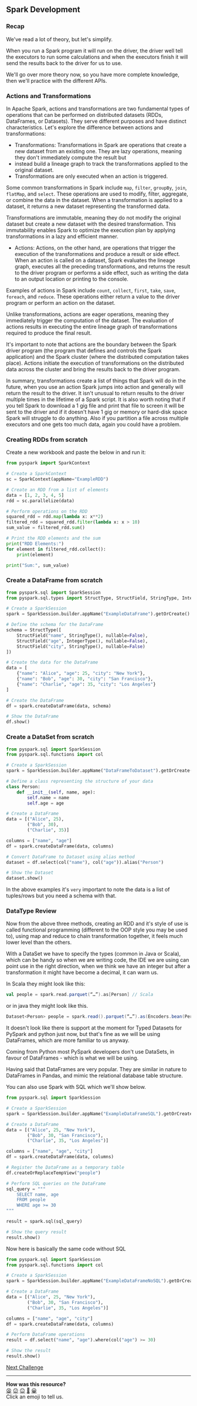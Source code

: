 ## Spark Development

### Recap

We've read a lot of theory, but let's simplify.

When you run a Spark program it will run on the driver, the driver well tell the executors
to run some calculations and when the executors finish it will send the results back 
to the driver for us to use.

We'll go over more theory now, so you have more complete knowledge, then we'll practice
with the different APIs.

### Actions and Transformations

In Apache Spark, actions and transformations are two fundamental types of operations 
that can be performed on distributed datasets (RDDs, DataFrames, or Datasets). 
They serve different purposes and have distinct characteristics. Let's explore 
the difference between actions and transformations:

- Transformations:
Transformations in Spark are operations that create a new dataset from an existing one.
They are lazy operations, meaning they don't immediately compute the result but 
- instead build a lineage graph to track the transformations applied to the original dataset.
- Transformations are only executed when an action is triggered.

Some common transformations in Spark include `map`, `filter`, `groupBy`, `join`, 
`flatMap`, and `select`. These operations are used to modify, filter, aggregate, 
or combine the data in the dataset. When a transformation is applied to a dataset, 
it returns a new dataset representing the transformed data.

Transformations are immutable, meaning they do not modify the original dataset but
create a new dataset with the desired transformation. This immutability enables Spark
to optimize the execution plan by applying transformations in a lazy and efficient manner.

- Actions:
Actions, on the other hand, are operations that trigger the execution of the transformations
and produce a result or side effect. When an action is called on a dataset, Spark evaluates 
the lineage graph, executes all the preceding transformations, and returns the result to the 
driver program or performs a side effect, such as writing the data to an output location or printing to the console.

Examples of actions in Spark include `count`, `collect`, `first`, `take`, `save`, 
`foreach`, and `reduce`. These operations either return a value to the driver program or
perform an action on the dataset.

Unlike transformations, actions are eager operations, meaning they immediately trigger the 
computation of the dataset. The evaluation of actions results in executing the entire lineage 
graph of transformations required to produce the final result.

It's important to note that actions are the boundary between the Spark driver program 
(the program that defines and controls the Spark application) and the Spark cluster
(where the distributed computation takes place). Actions initiate the execution of transformations 
on the distributed data across the cluster and bring the results back to the driver program.

In summary, transformations create a list of things that Spark will do in the future, when you
use an action Spark jumps into action and generally will return the result to the driver. It
isn't unusual to return results to the driver multiple times in the lifetime of a Spark
script.
It is also worth noting that if you tell Spark to download a 1 gig file and print that file
to screen it will be sent to the driver and if it doesn't have 1 gig or memory or hard-disk 
space Spark will struggle to do anything. Also if you partition a file across multiple executors
and one gets too much data, again you could have a problem.

### Creating RDDs from scratch

Create a new workbook and paste the below in and run it:
```python
from pyspark import SparkContext

# Create a SparkContext
sc = SparkContext(appName="ExampleRDD")

# Create an RDD from a list of elements
data = [1, 2, 3, 4, 5]
rdd = sc.parallelize(data)

# Perform operations on the RDD
squared_rdd = rdd.map(lambda x: x**2)
filtered_rdd = squared_rdd.filter(lambda x: x > 10)
sum_value = filtered_rdd.sum()

# Print the RDD elements and the sum
print("RDD Elements:")
for element in filtered_rdd.collect():
    print(element)

print("Sum:", sum_value)

```

### Create a DataFrame from scratch

```python
from pyspark.sql import SparkSession
from pyspark.sql.types import StructType, StructField, StringType, IntegerType

# Create a SparkSession
spark = SparkSession.builder.appName("ExampleDataFrame").getOrCreate()

# Define the schema for the DataFrame
schema = StructType([
    StructField("name", StringType(), nullable=False),
    StructField("age", IntegerType(), nullable=False),
    StructField("city", StringType(), nullable=False)
])

# Create the data for the DataFrame
data = [
    {"name": "Alice", "age": 25, "city": "New York"},
    {"name": "Bob", "age": 30, "city": "San Francisco"},
    {"name": "Charlie", "age": 35, "city": "Los Angeles"}
]

# Create the DataFrame
df = spark.createDataFrame(data, schema)

# Show the DataFrame
df.show()

```
### Create a DataSet from scratch

```python
from pyspark.sql import SparkSession
from pyspark.sql.functions import col

# Create a SparkSession
spark = SparkSession.builder.appName("DataFrameToDataset").getOrCreate()

# Define a class representing the structure of your data
class Person:
    def __init__(self, name, age):
        self.name = name
        self.age = age

# Create a DataFrame
data = [("Alice", 25),
        ("Bob", 30),
        ("Charlie", 35)]

columns = ["name", "age"]
df = spark.createDataFrame(data, columns)

# Convert DataFrame to Dataset using alias method
dataset = df.select(col("name"), col("age")).alias("Person")

# Show the Dataset
dataset.show()
```


In the above examples it's `very` important to note the data is a list of tuples/rows
but you need a schema with that.

### DataType Review

Now from the above three methods, creating an RDD and it's style of use is called
functional programming (different to the OOP style you may be used to), using map and reduce to chain transformation together, it feels much lower level than the others. 

With a DataSet we have to specify the types (common in Java or Scala), which can be handy so when we are writing code, the IDE we are using can point use in the right direction, when we think we have an integer but after a transformation it might have become a 
decimal, it can warn us.

In Scala they might look like this:

``` scala 
val people = spark.read.parquet(“…”).as[Person] // Scala
```
or in java they might look like this.

``` java
Dataset<Person> people = spark.read().parquet(“…”).as(Encoders.bean(Person.class));
```

It doesn't look like there is support at the moment for Typed Datasets for PySpark and python just now, but that's fine as we will be using DataFrames, which are more familiar to us anyway.

Coming from Python most PySpark developers don't use
DataSets, in favour of DataFrames - which is what we will be using.

Having said that DataFrames are very popular. They are similar in nature to DataFrames in Pandas, and mimic the relational database table structure.

You can also use Spark with SQL which we'll show below.

```python
from pyspark.sql import SparkSession

# Create a SparkSession
spark = SparkSession.builder.appName("ExampleDataFrameSQL").getOrCreate()

# Create a DataFrame
data = [("Alice", 25, "New York"),
        ("Bob", 30, "San Francisco"),
        ("Charlie", 35, "Los Angeles")]

columns = ["name", "age", "city"]
df = spark.createDataFrame(data, columns)

# Register the DataFrame as a temporary table
df.createOrReplaceTempView("people")

# Perform SQL queries on the DataFrame
sql_query = """
    SELECT name, age
    FROM people
    WHERE age >= 30
"""

result = spark.sql(sql_query)

# Show the query result
result.show()

```

Now here is basically the same code without SQL

```python
from pyspark.sql import SparkSession
from pyspark.sql.functions import col

# Create a SparkSession
spark = SparkSession.builder.appName("ExampleDataFrameNoSQL").getOrCreate()

# Create a DataFrame
data = [("Alice", 25, "New York"),
        ("Bob", 30, "San Francisco"),
        ("Charlie", 35, "Los Angeles")]

columns = ["name", "age", "city"]
df = spark.createDataFrame(data, columns)

# Perform DataFrame operations
result = df.select("name", "age").where(col("age") >= 30)

# Show the result
result.show()

```

[Next Challenge](04_advanced.md)

<!-- BEGIN GENERATED SECTION DO NOT EDIT -->

---

**How was this resource?**  
[😫](https://airtable.com/shrUJ3t7KLMqVRFKR?prefill_Repository=makersacademy%2Fdata_streaming&prefill_File=01_spark%2F03_spark_coding.md&prefill_Sentiment=😫) [😕](https://airtable.com/shrUJ3t7KLMqVRFKR?prefill_Repository=makersacademy%2Fdata_streaming&prefill_File=01_spark%2F03_spark_coding.md&prefill_Sentiment=😕) [😐](https://airtable.com/shrUJ3t7KLMqVRFKR?prefill_Repository=makersacademy%2Fdata_streaming&prefill_File=01_spark%2F03_spark_coding.md&prefill_Sentiment=😐) [🙂](https://airtable.com/shrUJ3t7KLMqVRFKR?prefill_Repository=makersacademy%2Fdata_streaming&prefill_File=01_spark%2F03_spark_coding.md&prefill_Sentiment=🙂) [😀](https://airtable.com/shrUJ3t7KLMqVRFKR?prefill_Repository=makersacademy%2Fdata_streaming&prefill_File=01_spark%2F03_spark_coding.md&prefill_Sentiment=😀)  
Click an emoji to tell us.

<!-- END GENERATED SECTION DO NOT EDIT -->
